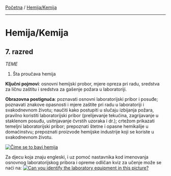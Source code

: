 [Početna](../../README.md) / [Hemija/Kemija](../README.md)

---

# Hemija/Kemija

## 7. razred

_TEME_

1. Šta proučava hemija

**Ključni pojmovi**: osnovni hemijski probor, mjere opreza pri radu, sredstva za ličnu zaštitu i sredstva za gašenje požara u laboratoriji.

**Obrazovna postignuća**: poznavati osnovni laboratorijski pribor i posuđe; poznavati znakove opasnosti i mjere zaštite pri radu u laboratoriji i svakodnevnom životu; naučiti kako postupiti u slučaju izbijanja požara, pravilno koristiti laboratorijski pribor (prelijevanje tekućina, zagrijavanje u staklenom posuđu, usitnjavanje čvrstih uzoraka i dr.); crtežom prikazati temeljni laboratorijski pribor; prepoznati štetne i opasne hemikalije u domaćinstvu; prepoznati proizvode hemijske industrije koji se koriste u svakodnevnom životu.

[![Čime se to bavi hemija](http://img.youtube.com/vi/BvowMpSGRPo/0.jpg)](http://www.youtube.com/watch?v=BvowMpSGRPo)

Za djecu koja znaju engleski, i uz pomoć nastavnika kod imenovanja osnovnog laboratorijskog pribora i opreme odličan kviz za učenje može se naći na:
[![Can you identify the laboratory equipment in this picture?](https://i.imgur.com/igmf7We.jpg)](https://www.sporcle.com/games/Cutthroat/click-the-laboratory-equipment)

